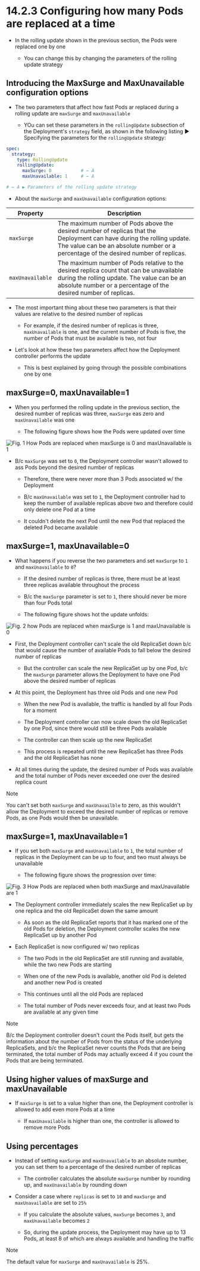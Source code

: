 # 14.2.3 Configuring how many Pods are replaced at a time

* In the rolling update shown in the previous section, the Pods were replaced one by one

  * You can change this by changing the parameters of the rolling update strategy

## Introducing the MaxSurge and MaxUnavailable configuration options

* The two parameters that affect how fast Pods ar replaced during a rolling update are `maxSurge` and `maxUnavailable`

  * YOu can set these parameters in the `rollingUpdate` subsection of the Deployment's `strategy` field, as shown in the following listing ▶︎ Specifying the parameters for the `rollingUpdate` strategy:

```yaml
spec:
  strategy:
    type: RollingUpdate
    rollingUpdate:
      maxSurge: 0           # ← A
      maxUnavailable: 1     # ← A

# ← A ▶︎ Parameters of the rolling update strategy
```

* About the `maxSurge` and `maxUnavailable` configuration options:

| **Property**     | **Description**                                                                                                                                                                                                |
|------------------|----------------------------------------------------------------------------------------------------------------------------------------------------------------------------------------------------------------|
| `maxSurge`       | The maximum number of Pods above the desired number of replicas that the Deployment can have during the rolling update. The value can be an absolute number or a percentage of the desired number of replicas. |
| `maxUnavailable` | The maximum number of Pods relative to the desired replica count that can be unavailable during the rolling update. The value can be an absolute number or a percentage of the desired number of replicas.     |

* The most important thing about these two parameters is that their values are relative to the desired number of replicas

  * For example, if the desired number of replicas is three, `maxUnavailable` is one, and the current number of Pods is five, the number of Pods that must be available is two, not four

* Let's look at how these two parameters affect how the Deployment controller performs the update

  * This is best explained by going through the possible combinations one by one

## maxSurge=0, maxUnavailable=1

* When you performed the rolling update in the previous section, the desired number of replicas was three, `maxSurge` eas zero and `maxUnavailable` was one

  * The following figure shows how the Pods were updated over time

![Fig. 1 How Pods are replaced when maxSurge is 0 and maxUnavailable is 1](../../../../../img/kubernetes-in-action.demo/chpt14/update-deployment/maxsurge-and-maxunavailable/diag01.png)

* B/c `maxSurge` was set to `0`, the Deployment controller wasn't allowed to ass Pods beyond the desired number of replicas

  * Therefore, there were never more than 3 Pods associated w/ the Deployment

  * B/c `maxUnavailable` was set to `1`, the Deployment controller had to keep the number of available replicas above two and therefore could only delete one Pod at a time

  * It couldn't delete the next Pod until the new Pod that replaced the deleted Pod became available

## maxSurge=1, maxUnavailable=0

* What happens if you reverse the two parameters and set `maxSurge` to `1` and `maxUnavailable` to `0`?

  * If the desired number of replicas is three, there must be at least three replicas available throughout the process

  * B/c the `maxSurge` parameter is set to `1`, there should never be more than four Pods total

  * The following figure shows hot the update unfolds:

![Fig. 2 how Pods are replaced when maxSurge is 1 and maxUnavailable is 0](../../../../../img/kubernetes-in-action.demo/chpt14/update-deployment/maxsurge-and-maxunavailable/diag02.png)

* First, the Deployment controller can't scale the old ReplicaSet down b/c that would cause the number of available Pods to fall below the desired number of replicas

  * But the controller can scale the new ReplicaSet up by one Pod, b/c the `maxSurge` parameter allows the Deployment to have one Pod above the desired number of replicas

* At this point, the Deployment has three old Pods and one new Pod
  
  * When the new Pod is available, the traffic is handled by all four Pods for a moment

  * The Deployment controller can now scale down the old ReplicaSet by one Pod, since there would still be three Pods available

  * The controller can then scale up the new ReplicaSet

  * This process is repeated until the new ReplicaSet has three Pods and the old ReplicaSet has none

* At all times during the update, the desired number of Pods was available and the total number of Pods never exceeded one over the desired replica count

> [!NOTE]
> 
> You can't set both `maxSurge` and `maxUnavailble` to zero, as this wouldn't allow the Deployment to exceed the desired number of replicas or remove Pods, as one Pods would then be unavailable.

## maxSurge=1, maxUnavailable=1

* If you set both `maxSurge` and `maxUnavailable` to `1`, the total number of replicas in the Deployment can be up to four, and two must always be unavailable

  * The following figure shows the progression over time:

![Fig. 3 How Pods are replaced when both maxSurge and maxUnavailable are 1](../../../../../img/kubernetes-in-action.demo/chpt14/update-deployment/maxsurge-and-maxunavailable/diag03.png)

* The Deployment controller immediately scales the new ReplicaSet up by one replica and the old ReplicaSet down the same amount

  * As soon as the old ReplicaSet reports that it has marked one of the old Pods for deletion, the Deployment controller scales the new ReplicaSet up by another Pod

* Each ReplicaSet is now configured w/ two replicas

  * The two Pods in the old ReplicaSet are still running and available, while the two new Pods are starting

  * When one of the new Pods is available, another old Pod is deleted and another new Pod is created

  * This continues until all the old Pods are replaced

  * The total number of Pods never exceeds four, and at least two Pods are available at any given time

> [!NOTE]
> 
> B/c the Deployment controller doesn't count the Pods itself, but gets the information about the number of Pods from the status of the underlying ReplicaSets, and b/c the ReplicaSet never counts the Pods that are being terminated, the total number of Pods may actually exceed 4 if you count the Pods that are being terminated.

## Using higher values of maxSurge and maxUnavailable

* If `maxSurge` is set to a value higher than one, the Deployment controller is allowed to add even more Pods at a time

  * If `maxUnavailable` is higher than one, the controller is allowed to remove more Pods

## Using percentages

* Instead of setting `maxSurge` and `maxUnavailable` to an absolute number, you can set them to a percentage of the desired number of replicas

  * The controller calculates the absolute `maxSurge` number by rounding up, and `maxUnavailable` by rounding down

* Consider a case where `replicas` is set to `10` and `maxSurge` and `maxUnavailable` are set to `25%`

  * If you calculate the absolute values, `maxSurge` becomes `3`, and `maxUnavailable` becomes `2`

  * So, during the update process, the Deployment may have up to 13 Pods, at least 8 of which are always available and handling the traffic

> [!NOTE]
> 
> The default value for `maxSurge` and `maxUnavailable` is 25%.
